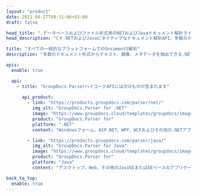```yaml
---
layout: "product"
date: 2021-04-27T09:31:06+03:00
draft: false

head_title: ".データベースおよびファイル形式用のNETおよびJavaドキュメント解析ライブラリ"
head_description: "C＃.NETおよびJavaにネイティブなドキュメント解析API。多数のドキュメント形式からテキスト、画像、メタデータを抽出します."

title: "すべての一般的なプラットフォームでのDocumentS解析"
description: "多数のドキュメント形式からテキスト、画像、メタデータを抽出できる.NETおよびJavaアプリケーションを構築する."

apis:
  enable: true

  api:
    - title: "GroupDocs.ParserハイコードAPIには次のものが含まれます"
      
      api_product:
        - link: "https://products.groupdocs.com/parser/net/"
          img_alt: "GroupDocs.Parser for .NET"
          image: "https://www.groupdocs.cloud/templates/groupdocs/images/product-logos/groupdocs-parser-net.png"
          product: "GroupDocs.Parser for"
          platform: ".NET"
          content: "Windowsフォーム、ASP.NET、WPF、WCFおよびその他の.NETアプリケーション用のネイティブ.NET API."

        - link: "https://products.groupdocs.com/parser/java/"
          img_alt: "GroupDocs.Parser for Java"
          image: "https://www.groupdocs.cloud/templates/groupdocs/images/product-logos/groupdocs-parser-java.png"
          product: "GroupDocs.Parser for"
          platform: "Java"
          content: "デスクトップ、Web、その他のJavaSEまたはEEベースのアプリケーション用のネイティブJavaAPI."

back_to_top:
  enable: true
---
```

